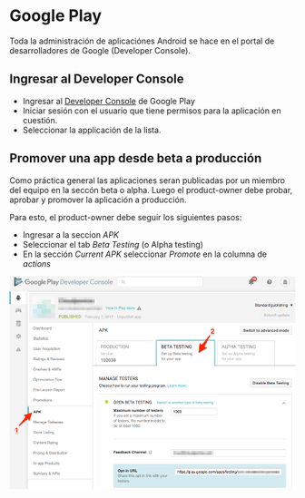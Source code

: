 # Google Play

Toda la administración de aplicaciónes Android se hace en el portal
de desarrolladores de Google (Developer Console).

## Ingresar al Developer Console

- Ingresar al [Developer Console](https://play.google.com/apps/publish) de Google Play
- Iniciar sesión con el usuario que tiene permisos para la aplicación en cuestión.
- Seleccionar la applicación de la lista.

## Promover una app desde beta a producción

Como práctica general las aplicaciones seran publicadas por un miembro del equipo
en la seccón beta o alpha. Luego el product-owner debe probar, aprobar y promover
la aplicación a producción.

Para esto, el product-owner debe seguir los siguientes pasos:

- Ingresar a la seccion *APK*
- Seleccionar el tab *Beta Testing* (o Alpha testing)
- En la sección *Current APK* seleccionar *Promote* en la columna de _actions_

![Google Play](assets/google-play-1a.png)
